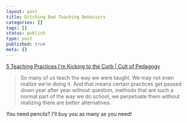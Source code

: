 ```yaml
---
layout: post
title: Ditching Bad Teaching Behaviors
categories: []
tags: []
status: publish
type: post
published: true
meta: {}
---
```


[5 Teaching Practices I'm Kicking to the Curb | Cult of Pedagogy](http://www.cultofpedagogy.com/ineffective-teaching-methods/)


>So many of us teach the way we were taught. We may not even realize we’re doing it. And that means certain practices get passed down year after year without question, methods that are such a normal part of the way we do school, we perpetuate them without realizing there are better alternatives.



You need pencils? I'll buy you as many as you need!
